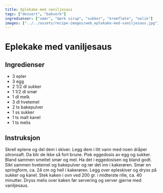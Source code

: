 ```yaml
---
title: Eplekake med vaniljesaus
tags: ["dessert", "bakverk"]
ingredienser: ["smør", "mørk sirup", "sukker", "kremfløte", "nelik"]
images: ["../../assets/recipe-images/web_eplekake-med-vaniljesaus.jpg"]
---
```


# Eplekake med vaniljesaus

## Ingredienser

- 3 epler
- 3 egg
- 2 1/2 dl sukker
- 1 1/2 dl smør
- 1 dl melk
- 3 dl hvetemel
- 2 ts bakepulver
- 1 ss sukker
- 1 ts malt kanel
- 1 ts melis

## Instruksjon

Skrell eplene og del dem i skiver. Legg dem i litt vann med noen dråper sitronsaft. Da blir de ikke så fort brune. Pisk eggedosis av egg og sukker. Bland sammen smeltet smør og mel. Ha det i eggedosisen og bland godt. Sikt sammen hvetemel og bakepulver og rør det inn i kakerøren. Smør en springform, ca. 24 cm og hell i kakerøren. Legg over epleskiver og dryss på sukker og kanel. Stek kaken i ovn ved 200 gr. i midterste rille, ca. 40 minutter. Dryss melis over kaken før servering og server gjerne med vaniljesaus.

